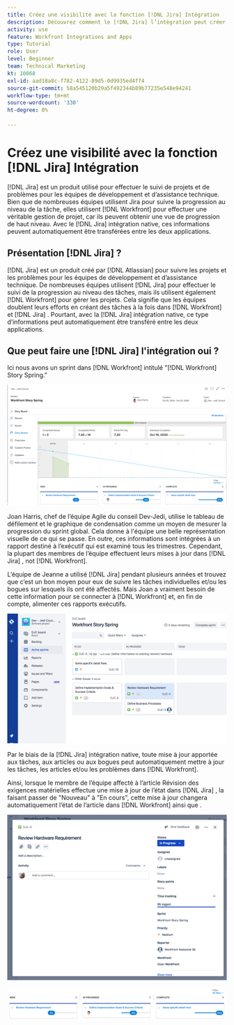 ```yaml
---
title: Créez une visibilité avec la fonction [!DNL Jira] Intégration
description: Découvrez comment le [!DNL Jira] l’intégration peut créer de la visibilité sur ce que fait votre équipe.
activity: use
feature: Workfront Integrations and Apps
type: Tutorial
role: User
level: Beginner
team: Technical Marketing
kt: 10068
exl-id: aad18a8c-f782-4122-89d5-0d9935ed4ff4
source-git-commit: 58a545120b29a5f492344b89b77235e548e94241
workflow-type: tm+mt
source-wordcount: '330'
ht-degree: 0%

---
```


# Créez une visibilité avec la fonction [!DNL Jira] Intégration

[!DNL Jira]  est un produit utilisé pour effectuer le suivi de projets et de problèmes pour les équipes de développement et d’assistance technique. Bien que de nombreuses équipes utilisent Jira pour suivre la progression au niveau de la tâche, elles utilisent [!DNL Workfront] pour effectuer une véritable gestion de projet, car ils peuvent obtenir une vue de progression de haut niveau. Avec le [!DNL Jira]  intégration native, ces informations peuvent automatiquement être transférées entre les deux applications.

## Présentation [!DNL Jira] ?

[!DNL Jira]  est un produit créé par [!DNL Atlassian] pour suivre les projets et les problèmes pour les équipes de développement et d’assistance technique. De nombreuses équipes utilisent [!DNL Jira]  pour effectuer le suivi de la progression au niveau des tâches, mais ils utilisent également [!DNL Workfront] pour gérer les projets. Cela signifie que les équipes doublent leurs efforts en créant des tâches à la fois dans [!DNL Workfront] et [!DNL Jira] . Pourtant, avec la [!DNL Jira]  intégration native, ce type d’informations peut automatiquement être transféré entre les deux applications.

## Que peut faire une [!DNL Jira]  l&#39;intégration oui ?

Ici nous avons un sprint dans [!DNL Workfront] intitulé &quot;[!DNL Workfront] Story Spring.&quot;

![Graphique de condensation du storyboard](assets/Jira01.png)

Joan Harris, chef de l’équipe Agile du conseil Dev-Jedi, utilise le tableau de défilement et le graphique de condensation comme un moyen de mesurer la progression du sprint global. Cela donne à l&#39;équipe une belle représentation visuelle de ce qui se passe. En outre, ces informations sont intégrées à un rapport destiné à l’exécutif qui est examiné tous les trimestres. Cependant, la plupart des membres de l’équipe effectuent leurs mises à jour dans [!DNL Jira] , not [!DNL Workfront].

L’équipe de Jeanne a utilisé [!DNL Jira]  pendant plusieurs années et trouvez que c’est un bon moyen pour eux de suivre les tâches individuelles et/ou les bogues sur lesquels ils ont été affectés. Mais Joan a vraiment besoin de cette information pour se connecter à [!DNL Workfront] et, en fin de compte, alimenter ces rapports exécutifs.

![Jira Storyboard](assets/Jira02.png)

Par le biais de la [!DNL Jira]  intégration native, toute mise à jour apportée aux tâches, aux articles ou aux bogues peut automatiquement mettre à jour les tâches, les articles et/ou les problèmes dans [!DNL Workfront].

Ainsi, lorsque le membre de l’équipe affecté à l’article Révision des exigences matérielles effectue une mise à jour de l’état dans [!DNL Jira] , la faisant passer de &quot;Nouveau&quot; à &quot;En cours&quot;, cette mise à jour changera automatiquement l’état de l’article dans [!DNL Workfront] ainsi que .

![Page d’état Jira](assets/Jira03.png)

![Colonnes d’état](assets/Jira04.png)
